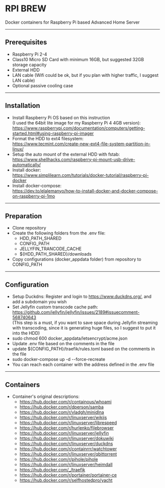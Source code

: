 # RPI BREW

Docker containers for Raspberry Pi based Advanced Home Server

---
## Prerequisites

- Raspberry Pi 2-4
- Class10 Micro SD Card with minimum 16GB, but suggested 32GB storage capacity
- External HDD
- LAN cable (Wifi could be ok, but if you plan with higher traffic, I suggest LAN cable)
- Optional passive cooling case

---

## Installation

- Install Raspberry Pi OS based on this instruction  
(I used the 64bit lite image for my Raspberry Pi 4 4GB version):  
<https://www.raspberrypi.com/documentation/computers/getting-started.html#using-raspberry-pi-imager>
- Format the HDD to ext4 filesystem:  
<https://www.tecmint.com/create-new-ext4-file-system-partition-in-linux/>
- Setup the auto mount of the external HDD with fstab:  
<https://www.shellhacks.com/raspberry-pi-mount-usb-drive-automatically/>
- Install docker:  
<https://www.simplilearn.com/tutorials/docker-tutorial/raspberry-pi-docker>
- Install docker-compose:  
<https://dev.to/elalemanyo/how-to-install-docker-and-docker-compose-on-raspberry-pi-1mo>

---

## Preparation

- Clone repository
- Create the following folders from the .env file:
  - HDD_PATH_SHARED
  - CONFIG_PATH
  - JELLYFIN_TRANCODE_CACHE
  - ${HDD_PATH_SHARED}/downloads
- Copy configurations (docker_appdata folder) from repository to CONFIG_PATH

---

## Configuration

- Setup Duckdns: Register and login to <https://www.duckdns.org/>, and add a subdomain you wish
- Set Jellyfin custom transcode cache path: <https://github.com/jellyfin/jellyfin/issues/2189#issuecomment-568740643>  
(This step is a must, if you want to save space during Jellyfin streaming with transcoding, since it is generating huge files, so I suggest to put it into the HDD)
- sudo chmod 600 docker_appdata/letsencrypt/acme.json
- Update .env file based on the comments in the file
- update ${CONFIG_PATH}/traefik/rules.toml based on the comments in the file
- sudo docker-compose up -d --force-recreate
- You can reach each container with the address defined in the .env file

---

## Containers

- Container's original descriptions:
  - <https://hub.docker.com/r/containous/whoami>
  - <https://hub.docker.com/r/dperson/samba>
  - <https://hub.docker.com/r/vladgh/minidlna>
  - <https://hub.docker.com/r/linuxserver/wikijs>
  - <https://hub.docker.com/r/linuxserver/librespeed>
  - <https://hub.docker.com/r/hurlenko/filebrowser>
  - <https://hub.docker.com/r/linuxserver/jellyfin>
  - <https://hub.docker.com/r/linuxserver/dokuwiki>
  - <https://hub.docker.com/r/linuxserver/duckdns>
  - <https://hub.docker.com/r/containrrr/watchtower>
  - <https://hub.docker.com/r/linuxserver/qbittorrent>
  - <https://hub.docker.com/r/pihole/pihole>
  - <https://hub.docker.com/r/linuxserver/heimdall>
  - <https://hub.docker.com/_/traefik>
  - <https://hub.docker.com/r/portainer/portainer-ce>
  - <https://hub.docker.com/r/selfhostedpro/yacht>

